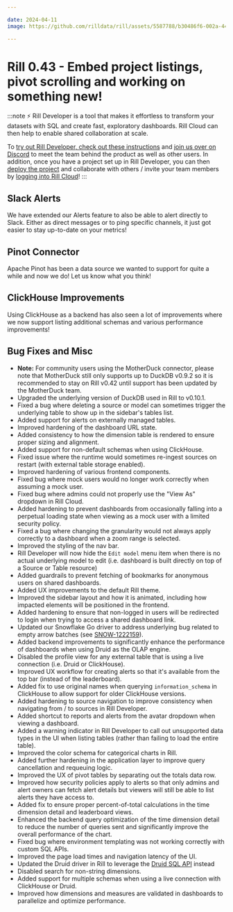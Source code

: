 ```yaml
---

date: 2024-04-11
image: https://github.com/rilldata/rill/assets/5587788/b30486f6-002a-445d-8a1b-955b6ec0066d

---
```


# Rill 0.43 - Embed project listings, pivot scrolling and working on something new!

:::note
⚡ Rill Developer is a tool that makes it effortless to transform your datasets with SQL and create fast, exploratory dashboards. Rill Cloud can then help to enable shared collaboration at scale.

To [try out Rill Developer, check out these instructions](/home/install) and [join us over on Discord](https://bit.ly/3bbcSl9) to meet the team behind the product as well as other users. In addition, once you have a project set up in Rill Developer, you can then [deploy the project](/deploy/existing-project) and collaborate with others / invite your team members by [logging into Rill Cloud](https://ui.rilldata.com)!
:::

## Slack Alerts
We have extended our Alerts feature to also be able to alert directly to Slack. Either as direct messages or to ping specific channels, it just got easier to stay up-to-date on your metrics!

## Pinot Connector
Apache Pinot has been a data source we wanted to support for quite a while and now we do! Let us know what you think!

## ClickHouse Improvements
Using ClickHouse as a backend has also seen a lot of improvements where we now support listing additional schemas and various performance improvements!


## Bug Fixes and Misc
- **Note:** For community users using the MotherDuck connector, please note that MotherDuck still only supports up to DuckDB v0.9.2 so it is recommended to stay on Rill v0.42 until support has been updated by the MotherDuck team.
- Upgraded the underlying version of DuckDB used in Rill to v0.10.1.
- Fixed a bug where deleting a source or model can sometimes trigger the underlying table to show up in the sidebar's tables list.
- Added support for alerts on externally managed tables.
- Improved hardening of the dashboard URL state.
- Added consistency to how the dimension table is rendered to ensure proper sizing and alignment.
- Added support for non-default schemas when using ClickHouse.
- Fixed issue where the runtime would sometimes re-ingest sources on restart (with external table storage enabled).
- Improved hardening of various frontend components.
- Fixed bug where mock users would no longer work correctly when assuming a mock user.
- Fixed bug where admins could not properly use the "View As" dropdown in Rill Cloud.
- Added hardening to prevent dashboards from occasionally falling into a perpetual loading state when viewing as a mock user with a limited security policy.
- Fixed a bug where changing the granularity would not always apply correctly to a dashboard when a zoom range is selected.
- Improved the styling of the nav bar.
- Rill Developer will now hide the `Edit model` menu item when there is no actual underlying model to edit (i.e. dashboard is built directly on top of a Source or Table resource)
- Added guardrails to prevent fetching of bookmarks for anonymous users on shared dashboards.
- Added UX improvements to the default Rill theme.
- Improved the sidebar layout and how it is animated, including how impacted elements will be positioned in the frontend.
- Added hardening to ensure that non-logged in users will be redirected to login when trying to access a shared dashboard link.
- Updated our Snowflake Go driver to address underlying bug related to empty arrow batches (see [SNOW-1222159](https://github.com/snowflakedb/gosnowflake/pull/1068)). 
- Added backend improvements to significantly enhance the performance of dashboards when using Druid as the OLAP engine.
- Disabled the profile view for any external table that is using a live connection (i.e. Druid or ClickHouse).
- Improved UX workflow for creating alerts so that it's available from the top bar (instead of the leaderboard).
- Added fix to use original names when querying `information_schema` in ClickHouse to allow support for older ClickHouse versions.
- Added hardening to source navigation to improve consistency when navigating from / to sources in Rill Developer.
- Added shortcut to reports and alerts from the avatar dropdown when viewing a dashboard.
- Added a warning indicator in Rill Developer to call out unsupported data types in the UI when listing tables (rather than failing to load the entire table).
- Improved the color schema for categorical charts in Rill.
- Added further hardening in the application layer to improve query cancellation and requeuing logic.
- Improved the UX of pivot tables by separating out the totals data row. 
- Improved how security policies apply to alerts so that only admins and alert owners can fetch alert details but viewers will still be able to list alerts they have access to.
- Added fix to ensure proper percent-of-total calculations in the time dimension detail and leaderboard views.
- Enhanced the backend query optimization of the time dimension detail to reduce the number of queries sent and significantly improve the overall performance of the chart.
- Fixed bug where environment templating was not working correctly with custom SQL APIs.
- Improved the page load times and navigation latency of the UI.
- Updated the Druid driver in Rill to leverage the [Druid SQL API](https://druid.apache.org/docs/latest/api-reference/sql-api) instead
- Disabled search for non-string dimensions.
- Added support for multiple schemas when using a live connection with ClickHouse or Druid.
- Improved how dimensions and measures are validated in dashboards to parallelize and optimize performance.